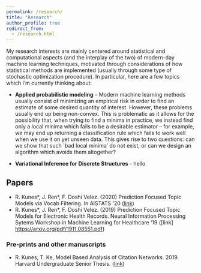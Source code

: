 ```yaml
---
permalink: /research/
title: "Research"
author_profile: true
redirect_from: 
  - /research.html
---
```


My research interests are mainly centered around statistical and computational aspects (and the interplay of the two) of modern-day machine learning techniques, motivated through considerations of how statistical methods are implemented (usually through some type of stochastic optimization procedure). In particular, here are a few topics which I’m currently thinking about:

* **Applied probabilistic modeling** – Modern machine learning methods usually consist of minimizing an empirical risk in order to find an estimate of some desired quantity of interest. However, these problems usually end up being non-convex. This is problematic as it allows for the possibility that, when trying to find a minima in practice, we instead find only a local minima which fails to be a desirable estimator – for example, we may end up returning a classification rule which fails to work well when we use it on yet unseen data. This gives rise to two questions: can we show that such `bad local minima’ do not exist, or can we design an algorithm which avoids them altogether?

* **Variational Inference for Discrete Structures** - hello 

## Papers ##

* R. Kunes\*, J. Ren\*, F. Doshi Velez. (2020) Prediction Focused Topic Models via Vocab Filtering. In AISTATS ‘20 ([link](https://arxiv.org/pdf/1910.05495.pdf))
* R. Kunes\*, J. Ren\*, F. Doshi Velez. (2019) Prediction Focused Topic Models for Electronic Health Records. Neural Information Processing Sytems Workshop in Machine Learning for Healthcare ‘19 ([link] https://arxiv.org/pdf/1911.08551.pdf)


### Pre-prints and other manuscripts ###

* R. Kunes, T. Ke, Model Based Analysis of Citation Networks. 2019. Harvard Undergraduate Senior Thesis.  ([link](https://bit.ly/31qbLE4))